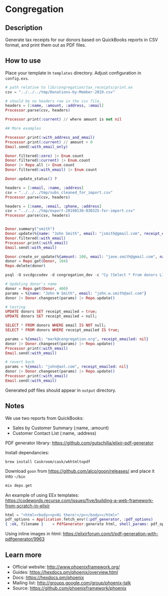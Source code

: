 # Congregation

## Description

Generate tax receipts for our donors based on QuickBooks reports in CSV format, and print them out as PDF files.

## How to use

Place your template in `templates` directory.
Adjust configuration in `config.exs`.

```elixir
# path relative to lib/congregation/tax_receipts/print.ex
csv = "../../../tmp/Donations-by-Member-2019.csv"

# should be no headers row in the csv file.
headers = [:name, :amount, :address, :email]
Processor.parse(csv, headers)

Processor.print(:current) // where amount is not nil

## More examples

Processor.print(:with_address_and_email)
Processor.print(:current) // amount > 0
Email.send(:with_email_only)

Donor.filtered(:zero) |> Enum.count
Donor.filtered(:current) |> Enum.count
Donor |> Repo.all |> Enum.count
Donor.filtered(:with_email) |> Enum.count

Donor.update_status() ?

headers = [:email, :name, :address]
csv = "../../../tmp/subs_cleaned_for_import.csv"
Processor.parse(csv, headers)

headers = [:name, :email, :phone, :address]
csv = "../../../tmp/export-20190130-030325-for-import.csv"
Processor.parse(csv, headers)


Donor.summary("smith")
Donor.update(%{name: "John Smith", email: "jsmith@gmail.com", receipt_emailed: nil})
Donor.filtered(:with_email)
Processor.print(:with_email)
Email.send(:with_email)

Donor.create_or_update(%{amount: 100, email: "jane.smith@gmail.com", name: "Jane Smith"})
donor = Repo.get(Donor, 104)
Repo.delete(donor)

psql -U svcdgccodev -d congregation_dev -c "Cy (Select * From donors LIMIT 2000) To STDOUT With CSV HEADER DELIMITER ',';" > ~/donors_data.csv

# Updating donor's name
donor = Repo.get(Donor, 400)
params = %{name: "John W Smith", email: "john.w.smith@aol.com"}
donor |> Donor.changeset(params) |> Repo.update()

# testing
UPDATE donors SET receipt_emailed = true;
UPDATE donors SET receipt_emailed = null;

SELECT * FROM donors WHERE email IS NOT null;
SELECT * FROM donors WHERE receipt_emailed IS true;

params = %{email: "mark@congregation.org", receipt_emailed: nil}
donor |> Donor.changeset(params) |> Repo.update()
Processor.print(:with_email)
Email.send(:with_email)

# revert back
params = %{email: "john@aol.com", receipt_emailed: nil}
donor |> Donor.changeset(params) |> Repo.update()
Processor.print(:with_email)
Email.send(:with_email)
```

Generated pdf files should appear in `output` directory.

## Notes

We use two reports from QuickBooks:

- Sales by Customer Summary (:name, :amount)
- Customer Contact List (:name, :address)

PDF generator library:
https://github.com/gutschilla/elixir-pdf-generator

Install dependancies:

```
brew install Caskroom/cask/wkhtmltopdf
```

Download `goon` from https://github.com/alco/goon/releases/ and place it into `~/bin`

```elixir
mix deps.get
```

An example of using EEx templates:
https://codewords.recurse.com/issues/five/building-a-web-framework-from-scratch-in-elixir

```elixir
html = "<html><body><p>Hi there!</p></body></html>"
pdf_options = Application.fetch_env!(:pdf_generator, :pdf_options)
{ :ok, filename }    = PdfGenerator.generate html, shell_params: pdf_options
```

Using inline images in html:
https://elixirforum.com/t/pdf-generation-with-pdfgenerator/9963

<!-- To start your Phoenix server:

  * Install dependencies with `mix deps.get`
  * Create and migrate your database with `mix ecto.setup`
  * Install Node.js dependencies with `cd assets && npm install`
  * Start Phoenix endpoint with `mix phx.server`

Now you can visit [`localhost:4000`](http://localhost:4000) from your browser.

Ready to run in production? Please [check our deployment guides](https://hexdocs.pm/phoenix/deployment.html). -->

## Learn more

- Official website: http://www.phoenixframework.org/
- Guides: https://hexdocs.pm/phoenix/overview.html
- Docs: https://hexdocs.pm/phoenix
- Mailing list: http://groups.google.com/group/phoenix-talk
- Source: https://github.com/phoenixframework/phoenix
